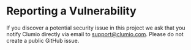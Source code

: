 # Reporting a Vulnerability

If you discover a potential security issue in this project we ask that you notify Clumio directly via email to support@clumio.com. Please do not create a public GitHub issue.
